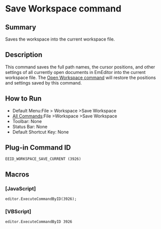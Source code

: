 # Save Workspace command

## Summary

Saves the workspace into the current workspace file.

## Description

This command saves the full path names, the cursor positions, and other
settings of all currently open documents in EmEditor into the current workspace file. The [Open Workspace command](workspace_open) will
restore the positions and settings saved by this command.

## How to Run

- Default Menu:File > Workspace \>Save Workspace
- [All Commands](../tools/all_commands):File \>Workspace
\>Save Workspace
- Toolbar: None
- Status Bar: None
- Default Shortcut Key: None

## Plug-in Command ID

```
EEID_WORKSPACE_SAVE_CURRENT (3926)```

## Macros

### \[JavaScript\]

```
editor.ExecuteCommandByID(3926);
```

### \[VBScript\]

```
editor.ExecuteCommandByID 3926
```
